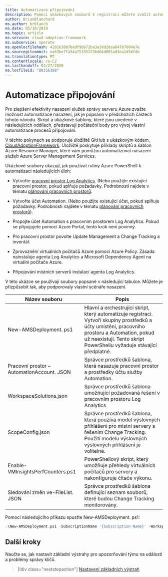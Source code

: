 ```yaml
---
title: Automatizace připojování
description: Pomocí ukázkových souborů k registraci můžete zvážit automatizaci nasazení služby Azure Server Management Services, aby se zlepšila efektivita.
author: BrianBlanchard
ms.author: brblanch
ms.date: 05/10/2019
ms.topic: article
ms.service: cloud-adoption-framework
ms.subservice: operate
ms.openlocfilehash: 4281638b7badf9b672ba3a38d2daa847b7604e7e
ms.sourcegitcommit: ea63be7fa94a75335223bd84d065ad3ea1d54fdb
ms.translationtype: MT
ms.contentlocale: cs-CZ
ms.lasthandoff: 03/27/2020
ms.locfileid: "80356388"
---
```

# <a name="automate-onboarding"></a>Automatizace připojování

Pro zlepšení efektivity nasazení služeb správy serveru Azure zvažte možnost automatizace nasazení, jak je popsáno v předchozích částech tohoto návodu. Skript a ukázkové šablony, které jsou uvedené v následujících oddílech, představují počáteční body pro vývoj vlastní automatizace procesů připojování.

V těchto pokynech se podporuje úložiště GitHub s ukázkovým kódem, [CloudAdoptionFramework](https://aka.ms/caf/manage/automation-samples). Úložiště poskytuje příklady skriptů a šablon Azure Resource Manager, které vám pomůžou automatizovat nasazení služeb Azure Server Management Services.

Ukázkové soubory ukazují, jak používat rutiny Azure PowerShell k automatizaci následujících úloh:

- Vytvořte [pracovní prostor Log Analytics](https://docs.microsoft.com/azure/azure-monitor/platform/manage-access). (Nebo použijte existující pracovní prostor, pokud splňuje požadavky. Podrobnosti najdete v tématu [plánování pracovních prostorů](./prerequisites.md#log-analytics-workspace-and-automation-account-planning).

- Vytvořte účet Automation. (Nebo použijte existující účet, pokud splňuje požadavky. Podrobnosti najdete v tématu [plánování pracovních prostorů](./prerequisites.md#log-analytics-workspace-and-automation-account-planning)).

- Propojte účet Automation s pracovním prostorem Log Analytics. Pokud se připojujete pomocí Azure Portal, tento krok není povinný.

- Pro pracovní prostor povolte Update Management a Change Tracking a inventář.

- Zprovoznění virtuálních počítačů Azure pomocí Azure Policy. Zásada nainstaluje agenta Log Analytics a Microsoft Dependency Agent na virtuální počítače Azure.

- Připojování místních serverů instalací agenta Log Analytics.

V této ukázce se používají soubory popsané v následující tabulce. Můžete je přizpůsobit tak, aby podporovaly vlastní scénáře nasazení.

| Název souboru | Popis |
|-----------|-------------|
| New-AMSDeployment. ps1 | Hlavní a orchestrující skript, který automatizuje registraci. Vytvoří skupiny prostředků a účty umístění, pracovního prostoru a Automation, pokud už neexistují. Tento skript PowerShellu vyžaduje stávající předplatné. |
| Pracovní prostor – AutomationAccount. JSON | Správce prostředků šablona, která nasazuje pracovní prostor a prostředky účtu služby Automation. |
| WorkspaceSolutions.json | Správce prostředků šablona umožňující požadovaná řešení v pracovním prostoru Log Analytics |
| ScopeConfig.json | Správce prostředků šablona, která používá model výslovných přihlášení pro místní servery s řešením Change Tracking. Použití modelu výslovných výslovných přihlášení je volitelné. |
| Enable-VMInsightsPerfCounters.ps1 | PowerShellový skript, který umožňuje přehledy virtuálních počítačů pro servery a nakonfiguruje čítače výkonu. |
| Sledování změn ve-FileList. JSON | Správce prostředků šablona definující seznam souborů, které budou Change Tracking monitorovány. |

Pomocí následujícího příkazu spusťte New-AMSDeployment. ps1:

```powershell
.\New-AMSDeployment.ps1 -SubscriptionName '{Subscription Name}' -WorkspaceName '{Workspace Name}' -WorkspaceLocation '{Azure Location}' -AutomationAccountName {Account Name} -AutomationAccountLocation {Account Location}
```

## <a name="next-steps"></a>Další kroky

Naučte se, jak nastavit základní výstrahy pro upozorňování týmu na události a problémy správy klíčů.

> [!div class="nextstepaction"]
> [Nastavení základních výstrah](./setup-alerts.md)
